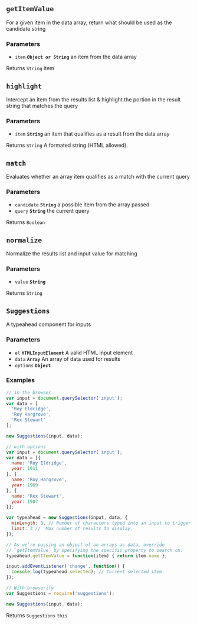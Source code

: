 ## `getItemValue`

For a given item in the data array, return what should be used as the candidate string

### Parameters

* `item` **`Object or String`** an item from the data array



Returns `String` item


## `highlight`

Intercept an item from the results list & highlight the portion in the result
string that matches the query

### Parameters

* `item` **`String`** an item that qualifies as a result from the data array



Returns `String` A formated string (HTML allowed).


## `match`

Evaluates whether an array item qualifies as a match with the current query

### Parameters

* `candidate` **`String`** a possible item from the array passed
* `query` **`String`** the current query



Returns `Boolean` 


## `normalize`

Normalize the results list and input value for matching

### Parameters

* `value` **`String`** 



Returns `String` 


## `Suggestions`

A typeahead component for inputs

### Parameters

* `el` **`HTMLInputElement`** A valid HTML input element
* `data` **`Array`** An array of data used for results
* `options` **`Object`** 


### Examples

```js
// in the browser
var input = document.querySelector('input');
var data = [
  'Roy Eldridge',
  'Roy Hargrove',
  'Rex Stewart'
];

new Suggestions(input, data);

// with options
var input = document.querySelector('input');
var data = [{
  name: 'Roy Eldridge',
  year: 1911
}, {
  name: 'Roy Hargrove',
  year: 1969
}, {
  name: 'Rex Stewart',
  year: 1907
}];

var typeahead = new Suggestions(input, data, {
  minLength: 3, // Number of characters typed into an input to trigger suggestions.
  limit: 3 //  Max number of results to display.
});

// As we're passing an object of an arrays as data, override
// `getItemValue` by specifying the specific property to search on.
typeahead.getItemValue = function(item) { return item.name };

input.addEventListener('change', function() {
  console.log(typeahead.selected); // Current selected item.
});

// With browserify
var Suggestions = require('suggestions');

new Suggestions(input, data);
```

Returns `Suggestions` `this`


